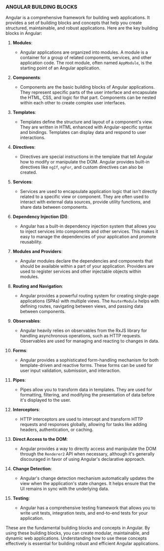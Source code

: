 ### ANGULAR BUILDING BLOCKS

Angular is a comprehensive framework for building web applications. It provides a set of building blocks and concepts that help you create structured, maintainable, and robust applications. Here are the key building blocks in Angular:

1. **Modules**:
   - Angular applications are organized into modules. A module is a container for a group of related components, services, and other application code. The root module, often named `AppModule`, is the starting point of an Angular application.

2. **Components**:
   - Components are the basic building blocks of Angular applications. They represent specific parts of the user interface and encapsulate the HTML, CSS, and logic for that part. Components can be nested within each other to create complex user interfaces.

3. **Templates**:
   - Templates define the structure and layout of a component's view. They are written in HTML enhanced with Angular-specific syntax and bindings. Templates can display data and respond to user interactions.

4. **Directives**:
   - Directives are special instructions in the template that tell Angular how to modify or manipulate the DOM. Angular provides built-in directives like `ngIf`, `ngFor`, and custom directives can also be created.

5. **Services**:
   - Services are used to encapsulate application logic that isn't directly related to a specific view or component. They are often used to interact with external data sources, provide utility functions, and share data between components.

6. **Dependency Injection (DI)**:
   - Angular has a built-in dependency injection system that allows you to inject services into components and other services. This makes it easy to manage the dependencies of your application and promote reusability.

7. **Modules and Providers**:
   - Angular modules declare the dependencies and components that should be available within a part of your application. Providers are used to register services and other injectable objects within modules.

8. **Routing and Navigation**:
   - Angular provides a powerful routing system for creating single-page applications (SPAs) with multiple views. The `RouterModule` helps with defining routes, navigating between views, and passing data between components.

9. **Observables**:
   - Angular heavily relies on observables from the RxJS library for handling asynchronous operations, such as HTTP requests. Observables are used for managing and reacting to changes in data.

10. **Forms**:
    - Angular provides a sophisticated form-handling mechanism for both template-driven and reactive forms. These forms can be used for user input validation, submission, and interaction.

11. **Pipes**:
    - Pipes allow you to transform data in templates. They are used for formatting, filtering, and modifying the presentation of data before it's displayed to the user.

12. **Interceptors**:
    - HTTP interceptors are used to intercept and transform HTTP requests and responses globally, allowing for tasks like adding headers, authentication, or caching.

13. **Direct Access to the DOM**:
    - Angular provides a way to directly access and manipulate the DOM through the `Renderer2` API when necessary, although it's generally discouraged in favor of using Angular's declarative approach.

14. **Change Detection**:
    - Angular's change detection mechanism automatically updates the view when the application's state changes. It helps ensure that the UI remains in sync with the underlying data.

15. **Testing**:
    - Angular has a comprehensive testing framework that allows you to write unit tests, integration tests, and end-to-end tests for your application.

These are the fundamental building blocks and concepts in Angular. By using these building blocks, you can create modular, maintainable, and dynamic web applications. Understanding how to use these concepts effectively is essential for building robust and efficient Angular applications.